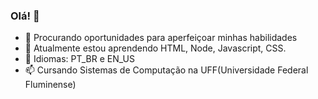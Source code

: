 ### Olá! 👋

- 🔭 Procurando oportunidades para aperfeiçoar minhas habilidades
- 🌱 Atualmente estou aprendendo HTML, Node, Javascript, CSS.
- 👯 Idiomas: PT_BR e EN_US
- 📫 Cursando Sistemas de Computação na UFF(Universidade Federal Fluminense) 
